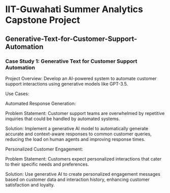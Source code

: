 # IIT-Guwahati Summer Analytics Capstone Project
## Generative-Text-for-Customer-Support-Automation

### Case Study 1: Generative Text for Customer Support Automation

Project Overview: Develop an AI-powered system to automate customer support interactions using generative models like GPT-3.5.

Use Cases:

Automated Response Generation:

Problem Statement: Customer support teams are overwhelmed by repetitive inquiries that could be handled by automated systems.

Solution: Implement a generative AI model to automatically generate accurate and context-aware responses to common customer queries, reducing the load on human agents and improving response times.

Personalized Customer Engagement:

Problem Statement: Customers expect personalized interactions that cater to their specific needs and preferences.

Solution: Use generative AI to create personalized engagement messages based on customer data and interaction history, enhancing customer satisfaction and loyalty.
